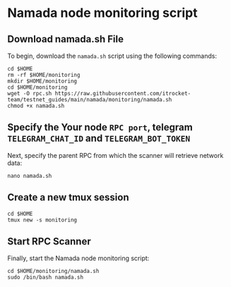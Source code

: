 # Namada node monitoring script

## Download namada.sh File
To begin, download the `namada.sh` script using the following commands:
```
cd $HOME
rm -rf $HOME/monitoring
mkdir $HOME/monitoring
cd $HOME/monitoring
wget -O rpc.sh https://raw.githubusercontent.com/itrocket-team/testnet_guides/main/namada/monitoring/namada.sh
chmod +x namada.sh
```

## Specify the Your node `RPC port`, telegram `TELEGRAM_CHAT_ID` and `TELEGRAM_BOT_TOKEN`
Next, specify the parent RPC from which the scanner will retrieve network data:
```
nano namada.sh
```

## Create a new tmux session 
```
cd $HOME
tmux new -s monitoring
```

## Start RPC Scanner
Finally, start the Namada node monitoring script:
```
cd $HOME/monitoring/namada.sh
sudo /bin/bash namada.sh
```
